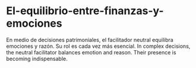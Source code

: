# El-equilibrio-entre-finanzas-y-emociones
 En medio de decisiones patrimoniales, el facilitador neutral equilibra emociones y razón. Su rol es cada vez más esencial.
In complex decisions, the neutral facilitator balances emotion and reason. Their presence is becoming indispensable.
